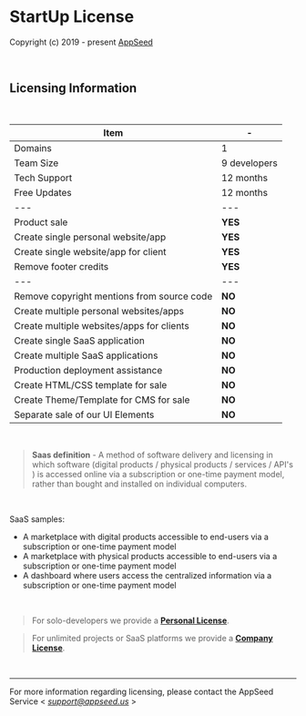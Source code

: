 # StartUp License

Copyright (c) 2019 - present [AppSeed](http://appseed.us/)

<br />

## Licensing Information

<br />

| Item | - |
| ---------------------------------- | --- |
| Domains | 1 |
| Team Size | 9 developers |
| Tech Support | 12 months |
| Free Updates | 12 months |
| --- | --- |
| Product sale | **YES** |
| Create single personal website/app | **YES** |
| Create single website/app for client | **YES** |
| Remove footer credits | **YES** |
| --- | --- |
| Remove copyright mentions from source code | **NO** |
| Create multiple personal websites/apps | **NO** |
| Create multiple websites/apps for clients | **NO** |
| Create single SaaS application | **NO** |
| Create multiple SaaS applications | **NO** |
| Production deployment assistance | **NO** |
| Create HTML/CSS template for sale | **NO** |
| Create Theme/Template for CMS for sale | **NO** |
| Separate sale of our UI Elements | **NO** |

<br />

> **Saas definition** - A method of software delivery and licensing in which software (digital products / physical products / services / API's ) is accessed online via a subscription or one-time payment model, rather than bought and installed on individual computers.

<br />

SaaS samples:

- A marketplace with digital products accessible to end-users via a subscription or one-time payment model
- A marketplace with physical products accessible to end-users via a subscription or one-time payment model
- A dashboard where users access the centralized information via a subscription or one-time payment model   

<br />

> For solo-developers we provide a **[Personal License](https://github.com/app-generator/license-personal)**.

> For unlimited projects or SaaS platforms we provide a **[Company License](https://github.com/app-generator/license-company)**.

<br />

---
For more information regarding licensing, please contact the AppSeed Service < *support@appseed.us* >
